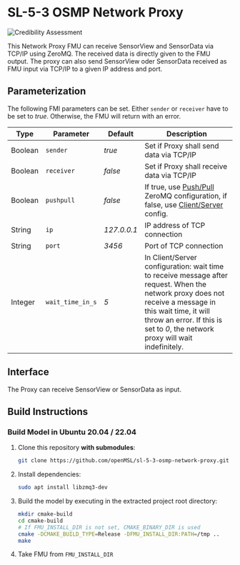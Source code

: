 # SL-5-3 OSMP Network Proxy

![Credibility Assessment](../../actions/workflows/credibility_assessment.yml/badge.svg)

This Network Proxy FMU can receive SensorView and SensorData via TCP/IP using ZeroMQ.
The received data is directly given to the FMU output.
The proxy can also send SensorView oder SensorData received as FMU input via TCP/IP to a given IP address and port.

## Parameterization

The following FMI parameters can be set.
Either `sender` or `receiver` have to be set to _true_.
Otherwise, the FMU will return with an error.

| Type    | Parameter        | Default     | Description                                                                                                                                                                                                                                                             |
|---------|------------------|-------------|-------------------------------------------------------------------------------------------------------------------------------------------------------------------------------------------------------------------------------------------------------------------------|
| Boolean | `sender`         | _true_      | Set if Proxy shall send data via TCP/IP                                                                                                                                                                                                                                 |
| Boolean | `receiver`       | _false_     | Set if Proxy shall receive data via TCP/IP                                                                                                                                                                                                                              |
| Boolean | `pushpull`       | _false_     | If true, use [Push/Pull](https://learning-0mq-with-pyzmq.readthedocs.io/en/latest/pyzmq/patterns/pushpull.html) ZeroMQ configuration, if false, use [Client/Server](https://learning-0mq-with-pyzmq.readthedocs.io/en/latest/pyzmq/patterns/client_server.html) config. |
| String  | `ip`             | _127.0.0.1_ | IP address of TCP connection                                                                                                                                                                                                                                            |
| String  | `port`           | _3456_      | Port of TCP connection                                                                                                                                                                                                                                                  |
| Integer | `wait_time_in_s` | _5_         | In Client/Server configuration: wait time to receive message after request. When the network proxy does not receive a message in this wait time, it will throw an error. If this is set to _0_, the network proxy will wait indefinitely.                               |

## Interface

The Proxy can receive SensorView or SensorData as input.

## Build Instructions

### Build Model in Ubuntu 20.04 / 22.04

1. Clone this repository **with submodules**:

    ```bash
    git clone https://github.com/openMSL/sl-5-3-osmp-network-proxy.git --recurse-submodules
    ```

2. Install dependencies:

   ```bash
   sudo apt install libzmq3-dev
   ```

3. Build the model by executing in the extracted project root directory:

    ```bash
    mkdir cmake-build
    cd cmake-build
    # If FMU_INSTALL_DIR is not set, CMAKE_BINARY_DIR is used
    cmake -DCMAKE_BUILD_TYPE=Release -DFMU_INSTALL_DIR:PATH=/tmp ..
    make
    ```

4. Take FMU from `FMU_INSTALL_DIR`
